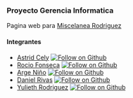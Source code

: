 ### Proyecto Gerencia Informatica
Pagina web para [Miscelanea Rodriguez](https://miscelanearodriguez.vercel.app/)

#### Integrantes
- [Astrid Cely](https://github.com/AstridCely) [![Follow on Github](https://img.shields.io/github/followers/AstridCely.svg?style=social&label=Follow)](https://github.com/AstridCely)
- [Rocio Fonseca](https://github.com/EDNA113) [![Follow on Github](https://img.shields.io/github/followers/EDNA113.svg?style=social&label=Follow)](https://github.com/EDNA113)
- [Arge Niño](https://github.com/ArgeNH) [![Follow on Github](https://img.shields.io/github/followers/argenh.svg?style=social&label=Follow)](https://github.com/ArgeNH)
- [Daniel Rivas](https://github.com/Daniel-Riv) [![Follow on Github](https://img.shields.io/github/followers/Daniel-Riv.svg?style=social&label=Follow)](https://github.com/Daniel-Riv)
- [Yulieth Rodriguez](https://github.com/77yuli) [![Follow on Github](https://img.shields.io/github/followers/77yuli.svg?style=social&label=Follow)](https://github.com/77yuli)